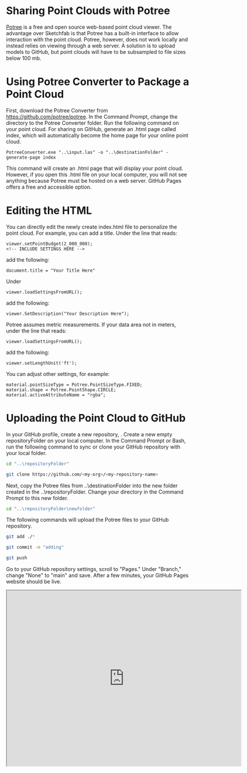 # Sharing Point Clouds with Potree

[Potree](https://github.com/potree/potree) is a free and open source web-based point cloud viewer. The
advantage over Sketchfab is that Potree has a built-in interface to allow interaction with the point cloud.
Potree, however, does not work locally and instead relies on viewing through a web server. A solution is to
upload models to GitHub, but point clouds will have to be subsampled to file sizes below 100 mb.

# Using Potree Converter to Package a Point Cloud

First, download the Potree Converter from <https://github.com/potree/potree>. In the Command Prompt, change
the directory to the Potree Converter folder. Run the following command on your point cloud. For sharing on
GitHub, generate an .html page called index, which will automatically become the home page for your online
point cloud.

```
PotreeConverter.exe "..\input.las" -o "..\destinationFolder" -generate-page index
```

This command will create an .html page that will display your point cloud. However, if you open this .html
file on your local computer, you will not see anything because Potree must be hosted on a web server. GitHub
Pages offers a free and accessible option.

# Editing the HTML

You can directly edit the newly create index.html file to personalize the point cloud. For example, you can 
add a title. Under the line that reads:

```
viewer.setPointBudget(2_000_000);
<!-- INCLUDE SETTINGS HERE -->
```

add the following:

```
document.title = "Your Title Here"
```

Under

```
viewer.loadSettingsFromURL();
```

add the following:

```
viewer.SetDescription("Your Description Here");
```

Potree assumes metric measurements. If your data area not in meters, under the line that reads:

```
viewer.loadSettingsFromURL();
```

add the following:

```
viewer.setLengthUnit('ft');
```

You can adjust other settings, for example:

```
material.pointSizeType = Potree.PointSizeType.FIXED;
material.shape = Potree.PointShape.CIRCLE;
material.activeAttributeName = "rgba";
```

# Uploading the Point Cloud to GitHub

In your GitHub profile, create a new repository, <my-repository-name>. Create a new empty repositoryFolder on your local computer. In the Command Prompt or Bash, run the following command to sync or clone your GitHub repository with your local folder.

```Bash
cd "..\repositoryFolder"
```

```Bash
git clone https://github.com/<my-org>/<my-repository-name>
```

Next, copy the Potree files from ..\destinationFolder into the new folder created in the ..\repositoryFolder.
Change your directory in the Command Prompt to this new folder.

```Bash
cd "..\repositoryFolder\newfolder"
```

The following commands will upload the Potree files to your GitHub repository.

```Bash
git add ./*
```

```Bash
git commit -m "adding"
```

```Bash
git push
```

Go to your GitHub repository settings, scroll to "Pages." Under "Branch," change "None" to "main" and save.
After a few minutes, your GitHub Pages website should be live.

<iframe src="https://whitschroder.github.io/cedarkey" width="640" height="480" title="Cedar Key"></iframe>